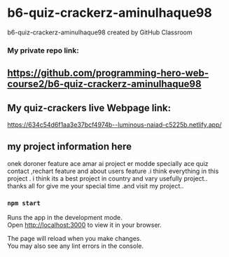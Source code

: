 # b6-quiz-crackerz-aminulhaque98
b6-quiz-crackerz-aminulhaque98 created by GitHub Classroom



### My private repo link:

 ## https://github.com/programming-hero-web-course2/b6-quiz-crackerz-aminulhaque98

## My quiz-crackers live Webpage link:
https://634c54d6f1aa3e37bcf4974b--luminous-naiad-c5225b.netlify.app/

## my project information here

 onek doroner feature ace amar ai project er modde specially ace quiz contact ,rechart feature and about users feature .i think everything in this project . i think its a best project in country and vary usefully project..
 thanks all for give me your special time .and visit my project..

### `npm start`

Runs the app in the development mode.\
Open [http://localhost:3000](http://localhost:3000) to view it in your browser.

The page will reload when you make changes.\
You may also see any lint errors in the console.

